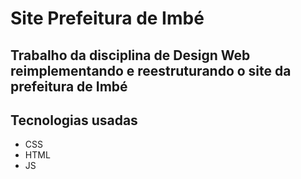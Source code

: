 # Site Prefeitura de Imbé
## Trabalho da disciplina de Design Web reimplementando e reestruturando o site da prefeitura de Imbé

## Tecnologias usadas
- CSS
- HTML
- JS



